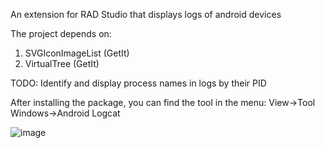 An extension for RAD Studio that displays logs of android devices

The project depends on:
  1. SVGIconImageList (GetIt)
  2. VirtualTree (GetIt)

TODO: Identify and display process names in logs by their PID

After installing the package, you can find the tool in the menu:
  View->Tool Windows->Android Logcat

![image](https://github.com/ivanovsergeyminsk/LogcatD/assets/25233737/19d8a8e9-d2d9-4598-b6c0-9fd9634fe3c5)
